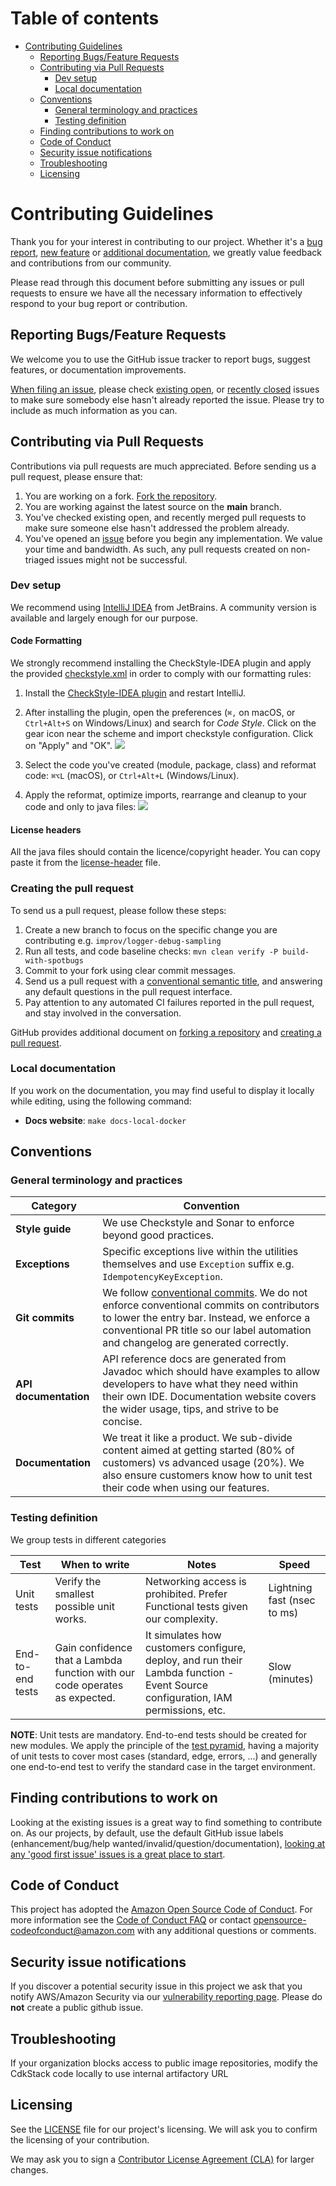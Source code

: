 <!-- markdownlint-disable MD043 MD041 -->
# Table of contents <!-- omit in toc -->

- [Contributing Guidelines](#contributing-guidelines)
    - [Reporting Bugs/Feature Requests](#reporting-bugsfeature-requests)
    - [Contributing via Pull Requests](#contributing-via-pull-requests)
        - [Dev setup](#dev-setup)
        - [Local documentation](#local-documentation)
    - [Conventions](#conventions)
        - [General terminology and practices](#general-terminology-and-practices)
        - [Testing definition](#testing-definition)
    - [Finding contributions to work on](#finding-contributions-to-work-on)
    - [Code of Conduct](#code-of-conduct)
    - [Security issue notifications](#security-issue-notifications)
    - [Troubleshooting](#troubleshooting)
    - [Licensing](#licensing)

# Contributing Guidelines

<!-- markdownlint-disable MD013 -->
Thank you for your interest in contributing to our project. Whether it's a [bug report](https://github.com/aws-powertools/powertools-lambda-java/issues/new?assignees=&labels=bug%2C+triage&projects=&template=bug_report.md&title=Bug%3A+TITLE), [new feature](https://github.com/aws-powertools/powertools-lambda-java/issues/new?assignees=&labels=feature-request%2C+triage&projects=&template=feature_request.md&title=Feature+request%3A+TITLE) or [additional documentation](https://github.com/aws-powertools/powertools-lambda-java/issues/new?assignees=&labels=documentation%2Ctriage&projects=&template=documentation_improvements.yml&title=Docs%3A+TITLE), we greatly value feedback and contributions from our community.
<!-- markdownlint-enable MD013 -->

Please read through this document before submitting any issues or pull requests to ensure we have all the necessary
information to effectively respond to your bug report or contribution.

## Reporting Bugs/Feature Requests

We welcome you to use the GitHub issue tracker to report bugs, suggest features, or documentation improvements.

<!-- markdownlint-disable MD013 -->
[When filing an issue](https://github.com/aws-powertools/powertools-lambda-java/issues/new/choose), please check [existing open](https://github.com/aws-powertools/powertools-lambda-java/issues?q=is%3Aissue+is%3Aopen+sort%3Aupdated-desc), or [recently closed](https://github.com/aws-powertools/powertools-lambda-java/issues?q=is%3Aissue+sort%3Aupdated-desc+is%3Aclosed) issues to make sure somebody else hasn't already reported the issue. Please try to include as much information as you can.
<!-- markdownlint-enable MD013 -->

## Contributing via Pull Requests

Contributions via pull requests are much appreciated. Before sending us a pull request, please ensure that:

1. You are working on a fork. [Fork the repository](https://github.com/aws-powertools/powertools-lambda-java/fork).
2. You are working against the latest source on the **main** branch.
3. You've checked existing open, and recently merged pull requests to make sure someone else hasn't addressed the problem already.
4. You've opened an [issue](https://github.com/aws-powertools/powertools-lambda-java/issues/new/choose) before you begin any implementation. We value your time and bandwidth. As such, any pull requests created on non-triaged issues might not be successful.

### Dev setup

We recommend using [IntelliJ IDEA](https://www.jetbrains.com/idea/) from JetBrains. 
A community version is available and largely enough for our purpose.

#### Code Formatting

We strongly recommend installing the CheckStyle-IDEA plugin and apply the provided [checkstyle.xml](checkstyle.xml) in order to comply with our formatting rules: 

1. Install the [CheckStyle-IDEA plugin](https://plugins.jetbrains.com/plugin/1065-checkstyle-idea) and restart IntelliJ.

2. After installing the plugin, open the preferences (`⌘,` on macOS, or `Ctrl+Alt+S` on Windows/Linux) and search for _Code Style_. Click on the gear icon near the scheme and import checkstyle configuration. Click on "Apply" and "OK".
![](docs/media/intellij_checkstyle_1.png)

3. Select the code you've created (module, package, class) and reformat code: `⌘⌥L` (macOS), or `Ctrl+Alt+L` (Windows/Linux).

4. Apply the reformat, optimize imports, rearrange and cleanup to your code and only to java files:
![](docs/media/intellij_checkstyle_3.png)

#### License headers
All the java files should contain the licence/copyright header. You can copy paste it from the [license-header](license-header) file.

### Creating the pull request

To send us a pull request, please follow these steps:

1. Create a new branch to focus on the specific change you are contributing e.g. `improv/logger-debug-sampling`
2. Run all tests, and code baseline checks: `mvn clean verify -P build-with-spotbugs`
3. Commit to your fork using clear commit messages.
4. Send us a pull request with a [conventional semantic title](.github/semantic.yml), and answering any default questions in the pull request interface.
5. Pay attention to any automated CI failures reported in the pull request, and stay involved in the conversation.

GitHub provides additional document on [forking a repository](https://help.github.com/articles/fork-a-repo/) and
[creating a pull request](https://help.github.com/articles/creating-a-pull-request/).

### Local documentation

If you work on the documentation, you may find useful to display it locally while editing, using the following command:

- **Docs website**: `make docs-local-docker`

## Conventions

### General terminology and practices

| Category              | Convention                                                                                                                                                                                                                                                                  |
|-----------------------|-----------------------------------------------------------------------------------------------------------------------------------------------------------------------------------------------------------------------------------------------------------------------------|
| **Style guide**       | We use Checkstyle and Sonar to enforce beyond good practices.                                                                                                                                                                                                               |
| **Exceptions**        | Specific exceptions live within the utilities themselves and use `Exception` suffix e.g. `IdempotencyKeyException`.                                                                                                                                                         |
| **Git commits**       | We follow [conventional commits](https://www.conventionalcommits.org/en/v1.0.0/). We do not enforce conventional commits on contributors to lower the entry bar. Instead, we enforce a conventional PR title so our label automation and changelog are generated correctly. |
| **API documentation** | API reference docs are generated from Javadoc which should have examples to allow developers to have what they need within their own IDE. Documentation website covers the wider usage, tips, and strive to be concise.                                                     |
| **Documentation**     | We treat it like a product. We sub-divide content aimed at getting started (80% of customers) vs advanced usage (20%). We also ensure customers know how to unit test their code when using our features.                                                                   |

### Testing definition

We group tests in different categories

| Test              | When to write                                                                                         | Notes                                                                                                                           | Speed                                             |
| ----------------- | ----------------------------------------------------------------------------------------------------- | ------------------------------------------------------------------------------------------------------------------------------- | ------------------------------------------------- |
| Unit tests        | Verify the smallest possible unit works.                                                              | Networking access is prohibited. Prefer Functional tests given our complexity.                                                  | Lightning fast (nsec to ms)                       |
| End-to-end tests  | Gain confidence that a Lambda function with our code operates as expected.                            | It simulates how customers configure, deploy, and run their Lambda function - Event Source configuration, IAM permissions, etc. | Slow (minutes)                                    |

**NOTE**: Unit tests are mandatory. End-to-end tests should be created for new modules. 
We apply the principle of the [test pyramid](https://martinfowler.com/articles/practical-test-pyramid.html), having a majority of unit tests to cover most cases (standard, edge, errors, ...) and generally one end-to-end test to verify the standard case in the target environment.

## Finding contributions to work on

Looking at the existing issues is a great way to find something to contribute on. As our projects, by default, use the default GitHub issue labels (enhancement/bug/help wanted/invalid/question/documentation), [looking at any 'good first issue' issues is a great place to start](https://github.com/aws-powertools/powertools-lambda-java/issues?q=is%3Aissue+is%3Aopen+label%3A%22good+first+issue%22).

## Code of Conduct

This project has adopted the [Amazon Open Source Code of Conduct](https://aws.github.io/code-of-conduct).
For more information see the [Code of Conduct FAQ](https://aws.github.io/code-of-conduct-faq) or contact
<opensource-codeofconduct@amazon.com> with any additional questions or comments.

## Security issue notifications

If you discover a potential security issue in this project we ask that you notify AWS/Amazon Security via our [vulnerability reporting page](http://aws.amazon.com/security/vulnerability-reporting/). Please do **not** create a public github issue.

## Troubleshooting
If your organization blocks access to public image repositories, modify the CdkStack code locally to use internal artifactory URL

## Licensing

See the [LICENSE](LICENSE) file for our project's licensing. We will ask you to confirm the licensing of your contribution.

We may ask you to sign a [Contributor License Agreement (CLA)](http://en.wikipedia.org/wiki/Contributor_License_Agreement) for larger changes.
